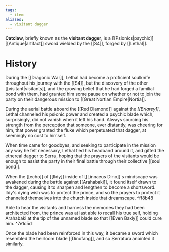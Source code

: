 ```yaml
---
tags:
  - item
aliases:
  - visitant dagger
---
```

**Catclaw**, briefly known as the **visitant dagger**, is a [[Psionics|psychic]] [[Antique|artifact]] sword wielded by the [[S4]], forged by [[Lethal]].

# History
During the [[Dragonic War]], Lethal had become a proficient soulknife throughout his journey with the [[S4]], but the discovery of the other [[visitant|visitants]], and the growing belief that he had forged a familial bond with them, had granted him some pause on whether or not to join the party on their dangerous mission to [[Great Nortian Empire|Nortia]]. 

During the aerial battle aboard the [[Red Diamond]] against the *[[Briarey]]*, Lethal channeled his psionic power and created a psychic blade which, surprisingly, did not vanish when it left his hand. Always sourcing his strength from the perception that someone, ever distantly, was cheering for him, that power granted the fluke which perpetuated that dagger, at seemingly no cost to himself.

When time came for goodbyes, and seeking to participate in the mission any way he felt necessary, Lethal tied his headband around it, and gifted the ethereal dagger to Serra, hoping that the prayers of the visitants would be enough to assist the party in their final battle through their collective [[soul bond]].

When the [[echo]] of [[Ildy]] inside of [[Linnaeus Dino]]'s mindscape was awakened during the battle against [[Arahabaki]], it found itself drawn to the dagger, causing it to sharpen and lengthen to become a shortsword. Ildy's dying wish was to protect the prince, and so the prayers to protect it channeled themselves into the church inside that dreamscape.  ^ff8b48

Able to hear the visitants and harness the memories they had been architected from, the prince was at last able to recall his true self, holding Arahabaki at the tip of the unnamed blade so that [[Even Baxly]] could cure him.  ^7e1c5d

Once the blade had been reinforced in this way, it became a sword which resembled the heirloom blade [[Dinofang]], and so Serratura anointed it similarly.